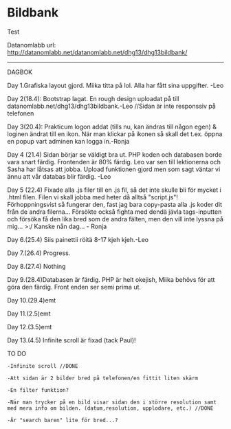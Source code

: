 # Bildbank

Test

Datanomlabb url: http://datanomlabb.net/datanomlabb.net/dhg13/dhg13bildbank/
___________________________________________________________________________________
DAGBOK

Day 1.Grafiska layout gjord. Miika titta på lol. Alla har fått sina uppgifter. -Leo

    
Day 2(18.4): Bootstrap lagat. En rough design uploadat på till datanomlabb.net/dhg13/dhg13bildbank.-Leo
    //Sidan är inte responssiv på telefonen

Day 3(20.4): Prakticum logon addat (tills nu, kan ändras till någon egen) & loginen ändrat till en ikon. När man klickar på ikonen så skall det t.ex. öppna en popup vart adminen kan logga in.-Ronja
            
Day 4 (21.4) Sidan börjar se väldigt bra ut. PHP koden och databasen borde vara snart färdig. Frontenden är 80% färdig. Leo var sen till lektionerna och Sasha har låtsas att jobba. Upload funktionen gjord men som sagt väntar vi ännu att vår databas blir färdig. 
-Leo

Day 5 (22.4) Fixade alla .js filer till en .js fil, så det inte skulle bli för mycket i .html filen. Filen vi skall jobba med heter då alltså "script.js"! Förhoppningsvist så fungerar den, fast jag bara copy-pasta alla .js koder dit från de andra filerna... Försökte också fighta med dendä jävla tags-inputten och försöka få den lika bred som de andra fälten, men den vill inte lyssna på mig... >:/ Kanske nån dag... - Ronja

Day 6.(25.4) Siis painettii röitä 8-17 kjeh kjeh.-Leo

Day 7.(26.4) Progress.

Day 8.(27.4) Nothing

Day 9.(28.4)Databasen är färdig. PHP är helt okejish, Miika behövs för att göra den färdig. Front enden ser semi prima ut.

Day 10.(29.4)emt

Day 11.(2.5)emt

Day 12.(3.5)emt

Day 13.(4.5) Infinite scroll är fixad (tack Paul)!


TO DO

    -Infinite scroll //DONE
    
    -Att sidan är 2 bilder bred på telefonen/en fittit liten skärm
    
    -En filter funktion?
    
    -När man trycker på en bild visar sidan den i större resolution samt med mera info om bilden. (datum,resolution, upplodare, etc.) //DONE
    
    -Är "search baren" lite för bred...?
    
